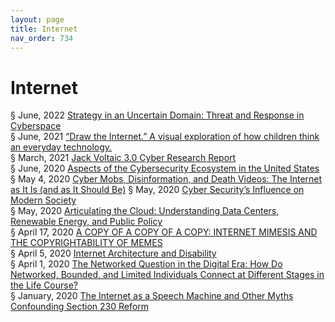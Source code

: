 ```yaml
---
layout: page
title: Internet 
nav_order: 734 
---
```


# Internet 
§ June, 2022 [Strategy in an Uncertain Domain: Threat and Response in Cyberspace](https://archive-s.bsafes.com/docs/S/Strategy-in-an-Uncertain-Domain-Threat-and-Response-in-Cyberspace/)  
§ June, 2021 [“Draw the Internet.” A visual exploration of how children think an everyday technology.](https://archive-d.bsafes.com/docs/D/draw-the-internet-a-visual-exploration-of-how-children-think-an-everyday-technology/)  
§ March, 2021 [Jack Voltaic 3.0 Cyber Research Report](https://archive-j.bsafes.com/docs/J/jack-voltaic-3-0-cyber-research-report/)  
§ June, 2020 [Aspects of the Cybersecurity Ecosystem in the United States](https://archive-a.bsafes.com/docs/A/aspects-of-the-cybersecurity-ecosystem-in-the-united-states/)  
§ May 4, 2020 [Cyber Mobs, Disinformation, and Death Videos: The Internet as It Is (and as It Should Be)](https://archive-c.bsafes.com/docs/C/cyber-mobs-disinformation-and-death-videos-the-internet-as-it-is-and-as-it-should-be/)
§ May, 2020 [Cyber Security’s Influence on Modern Society](https://archive-c.bsafes.com/docs/C/cybersecuritys-influence-on-modern-society/)  
§ May, 2020 [Articulating the Cloud: Understanding Data Centers, Renewable Energy, and Public Policy](https://archive-a.bsafes.com/docs/A/articulating-the-cloud-understanding-data-centers-renewable-energy-and-public-policy/)  
§ April 17, 2020 [A COPY OF A COPY OF A COPY: INTERNET MIMESIS AND THE COPYRIGHTABILITY OF MEMES](https://archive-a.bsafes.com/docs/A/a-copy-of-a-copy-of-a-copy-internet-mimesis-and-the-copyrightability-of-memes/)  
§ April 5, 2020 [Internet Architecture and Disability](https://archive-i.bsafes.com/docs/I/internet-architecture-and-disability/)   
§ April 1, 2020 [The Networked Question in the Digital Era: How Do Networked, Bounded, and Limited Individuals Connect at Different Stages in the Life Course?](https://archive-t.bsafes.com/docs/T/the-networked-question-in-the-digital-era-how-do-networked-bounded-and-limited-individuals-connect-at-different-stages-in-the-life-course/)  
§ January, 2020 [The Internet as a Speech Machine and Other Myths Confounding Section 230 Reform](https://archive-t.bsafes.com/docs/T/the-internet-as-as-speech-machine-and-other-myths-confounding-section-230-reform/)  
